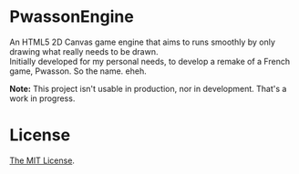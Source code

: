 # PwassonEngine

An HTML5 2D Canvas game engine that aims to runs smoothly by only drawing what really needs to be drawn.  
Initially developed for my personal needs, to develop a remake of a French game, Pwasson. So the name. eheh.

**Note:** This project isn't usable in production, nor in development. That's a work in progress.

# License
[The MIT License](LICENSE).
